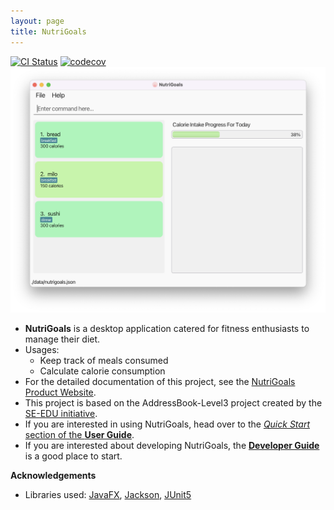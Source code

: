 ```yaml
---
layout: page
title: NutriGoals
---
```


[![CI Status](https://github.com/AY2223S1-CS2103T-T17-2/tp/workflows/Java%20CI/badge.svg)](https://github.com/AY2223S1-CS2103T-T17-2/tp/actions)
[![codecov](https://codecov.io/gh/AY2223S1-CS2103T-T17-2/tp/branch/master/graph/badge.svg?token=993105K3SO)](https://codecov.io/gh/AY2223S1-CS2103T-T17-2/tp)
![Ui](./images/Ui.png)

* **NutriGoals** is a desktop application catered for fitness enthusiasts to manage their diet.<br>
* Usages:
    * Keep track of meals consumed
    * Calculate calorie consumption
* For the detailed documentation of this project, see the [NutriGoals Product Website](https://ay2223s1-cs2103t-t17-2.github.io/tp/).
* This project is based on the AddressBook-Level3 project created by the [SE-EDU initiative](https://se-education.org).
* If you are interested in using NutriGoals, head over to the [_Quick Start_ section of the **User Guide**](UserGuide.html#quick-start).
* If you are interested about developing NutriGoals, the [**Developer Guide**](DeveloperGuide.html) is a good place to start.


**Acknowledgements**

* Libraries used: [JavaFX](https://openjfx.io/), [Jackson](https://github.com/FasterXML/jackson), [JUnit5](https://github.com/junit-team/junit5)
